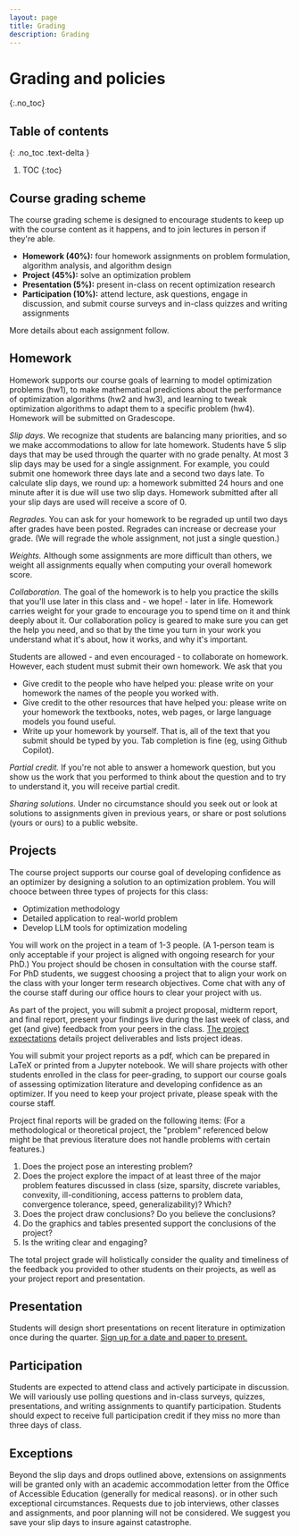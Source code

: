 ```yaml
---
layout: page
title: Grading
description: Grading
---
```


# Grading and policies
{:.no_toc}

## Table of contents
{: .no_toc .text-delta }

1. TOC
{:toc}

## Course grading scheme

The course grading scheme is designed to encourage students to keep up with
the course content as it happens, and to join lectures in person if they're able.

- **Homework (40%):** four homework assignments on problem formulation, algorithm analysis, and algorithm design
- **Project (45%):** solve an optimization problem
- **Presentation (5%):** present in-class on recent optimization research
- **Participation (10%):** attend lecture, ask questions, engage in discussion, and submit course surveys and in-class quizzes and writing assignments

More details about each assignment follow.

## Homework

Homework supports our course goals of learning to model optimization problems (hw1),
to make mathematical predictions about the performance of optimization algorithms (hw2 and hw3),
and learning to tweak optimization algorithms to adapt them to a specific problem (hw4).
Homework will be submitted on Gradescope.

*Slip days.* We recognize that students are balancing many priorities,
and so we make accommodations to allow for late homework.
Students have 5 slip days that may be used through the quarter with no grade penalty.
At most 3 slip days may be used for a single assignment.
For example, you could submit one homework three days late and a second two days late.
To calculate slip days, we round up: a homework submitted 24 hours and one minute after it is due will use two slip days.
Homework submitted after all your slip days are used will receive a score of 0.

*Regrades.* You can ask for your homework to be regraded up until two days after grades have been posted.
Regrades can increase or decrease your grade.
(We will regrade the whole assignment, not just a single question.)

*Weights.* Although some assignments are more difficult than others,
we weight all assignments equally when computing your overall homework score.

*Collaboration.* The goal of the homework is to help you practice the skills that you'll use later in this class and - we hope! - later in life.
Homework carries weight for your grade to encourage you to spend time on it and think deeply about it.
Our collaboration policy is geared to make sure you can get the help you need,
and so that by the time you turn in your work you understand what it's about,
how it works, and why it's important.

Students are allowed - and even encouraged - to collaborate on homework.
However, each student must submit their own homework. We ask that you

- Give credit to the people who have helped you: please write on your homework the names of the people you worked with.
- Give credit to the other resources that have helped you: please write on your homework 
the textbooks, notes, web pages, or large language models you found useful.
- Write up your homework by yourself. 
That is, all of the text that you submit should be typed by you.
Tab completion is fine (eg, using Github Copilot).

*Partial credit.* If you're not able to answer a homework question, but you show us
the work that you performed to think about the question and to try to understand it,
you will receive partial credit.

*Sharing solutions.* 
Under no circumstance should you seek out or look at solutions to assignments given in previous years,
or share or post solutions (yours or ours) to a public website.

## Projects

The course project supports our course goal of developing confidence as an optimizer by designing a solution to an optimization problem.
You will chooce between three types of projects for this class:
* Optimization methodology
* Detailed application to real-world problem
* Develop LLM tools for optimization modeling

You will work on the project in a team of 1-3 people. (A 1-person team is only acceptable if your project is aligned with ongoing research for your PhD.) 
You project should be chosen in consultation with the course staff.
For PhD students, we suggest choosing a project that to align your work on the class with your longer term research objectives.
Come chat with any of the course staff during our office hours to clear your project with us.

As part of the project, you will submit a project proposal, midterm report, and final report, 
present your findings live during the last week of class, and 
get (and give) feedback from your peers in the class.
[The project expectations](https://docs.google.com/document/d/1Lwn30NnQyGyu1c5-VDRAvv_z2kO03lsF1D_IQKD-BqI/edit) details project deliverables and lists project ideas.

You will submit your project reports as a pdf, which can be prepared in LaTeX or printed from a Jupyter notebook.
We will share projects with other students enrolled in the class for peer-grading, 
to support our course goals of assessing optimization literature and developing confidence as an optimizer.
If you need to keep your project private, please speak with the course staff.

Project final reports will be graded on the following items: 
(For a methodological or theoretical project, the "problem" referenced below might be that previous literature does not handle problems with certain features.)
<!-- example rubric https://docs.google.com/document/d/1KG69xTjNXjEe2BP4ScKdl39F35FzHpkJ/edit -->
1. Does the project pose an interesting problem?
2. Does the project explore the impact of at least three of the major problem features discussed in class (size, sparsity, discrete variables, convexity, ill-conditioning, access patterns to problem data, convergence tolerance, speed, generalizability)? Which?
3. Does the project draw conclusions? Do you believe the conclusions? 
4. Do the graphics and tables presented support the conclusions of the project?
5. Is the writing clear and engaging?

The total project grade will holistically consider the quality and timeliness of the feedback you provided to other students on their projects, 
as well as your project report and presentation.
<!-- [Sign up for a slot](https://docs.google.com/spreadsheets/d/1PXv_sFkhz5jNAA765kgHanSPoILm2fHzzRNuOOJzpHM/edit?usp=sharing)
on the project presentations tab, particularly if you plan to leave campus early. -->

<!-- ## Exams

Optionally, students can choose to take an exam rather than submit the second project.
We will provide more details about the exam later in the quarter.
It will probably be scheduled in person during the exam period. -->

## Presentation

Students will design short presentations on recent literature in optimization once during the quarter. 
[Sign up for a date and paper to present.](https://docs.google.com/spreadsheets/d/17vG8kedtmZv27EavLJNXHjOUiQxyvBnBpwDh6skNQHE/edit?usp=sharing)

## Participation

Students are expected to attend class and actively participate in discussion.
We will variously use polling questions and in-class surveys, quizzes, presentations, and writing assignments to quantify participation.
Students should expect to receive full participation credit if they miss no more than three days of class.

## Exceptions

Beyond the slip days and drops outlined above,
extensions on assignments will be granted only 
with an academic accommodation letter from the Office of Accessible Education
(generally for medical reasons).
or in other such exceptional circumstances.
Requests due to job interviews, other classes and assignments, and poor planning will not be considered.
We suggest you save your slip days to insure against catastrophe.